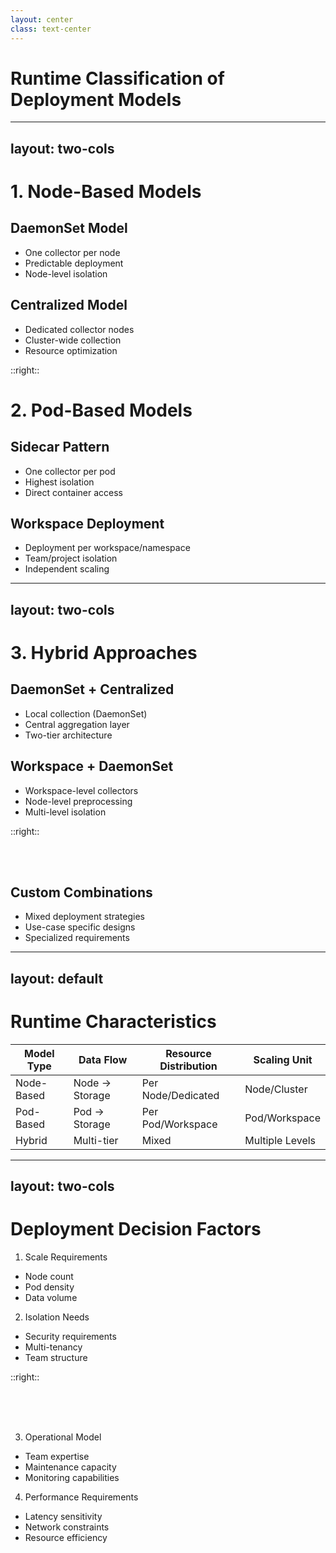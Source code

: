 ```yaml
---
layout: center
class: text-center
---
```


# Runtime Classification of Deployment Models

---
layout: two-cols
---

# 1. Node-Based Models

## DaemonSet Model
- One collector per node
- Predictable deployment
- Node-level isolation

## Centralized Model
- Dedicated collector nodes
- Cluster-wide collection
- Resource optimization

::right::

# 2. Pod-Based Models

## Sidecar Pattern
- One collector per pod
- Highest isolation
- Direct container access

## Workspace Deployment
- Deployment per workspace/namespace
- Team/project isolation
- Independent scaling

---
layout: two-cols
---

# 3. Hybrid Approaches

## DaemonSet + Centralized
- Local collection (DaemonSet)
- Central aggregation layer
- Two-tier architecture

## Workspace + DaemonSet
- Workspace-level collectors
- Node-level preprocessing
- Multi-level isolation

::right::

<br>
<br>

## Custom Combinations
- Mixed deployment strategies
- Use-case specific designs
- Specialized requirements

---
layout: default
---

# Runtime Characteristics

|Model Type|Data Flow|Resource Distribution|Scaling Unit|
|----------|---------|-------------------|------------|
|Node-Based|Node → Storage|Per Node/Dedicated|Node/Cluster|
|Pod-Based|Pod → Storage|Per Pod/Workspace|Pod/Workspace|
|Hybrid|Multi-tier|Mixed|Multiple Levels|

---
layout: two-cols
---

# Deployment Decision Factors

1. Scale Requirements
  - Node count
  - Pod density
  - Data volume

2. Isolation Needs
  - Security requirements
  - Multi-tenancy
  - Team structure

::right::

<br>
<br>
<br>

3. Operational Model
  - Team expertise
  - Maintenance capacity
  - Monitoring capabilities

4. Performance Requirements
  - Latency sensitivity
  - Network constraints
  - Resource efficiency